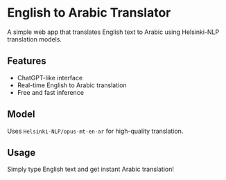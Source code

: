 # English to Arabic Translator

A simple web app that translates English text to Arabic using Helsinki-NLP translation models.

## Features
- ChatGPT-like interface
- Real-time English to Arabic translation
- Free and fast inference

## Model
Uses `Helsinki-NLP/opus-mt-en-ar` for high-quality translation.

## Usage
Simply type English text and get instant Arabic translation!